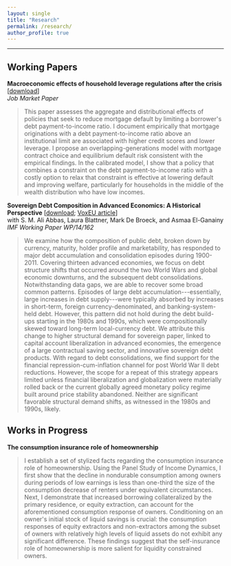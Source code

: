 ```yaml
---
layout: single
title: "Research"
permalink: /research/
author_profile: true
---
```

---
## Working Papers

**Macroeconomic effects of household leverage regulations after the crisis** [[download](https://malin-hu.github.io/files/MH_JMP.pdf)]  
_Job Market Paper_
>This paper assesses the aggregate and distributional effects of policies that seek to reduce mortgage default by limiting a borrower's debt payment-to-income ratio.  I document empirically that mortgage originations with a debt payment-to-income ratio above an institutional limit are associated with higher credit scores and lower leverage.  I propose an overlapping-generations model with mortgage contract choice and equilibrium default risk consistent with the empirical findings.  In the calibrated model, I show that a policy that combines a constraint on the debt payment-to-income ratio with a costly option to relax that constraint is effective at lowering default and improving welfare, particularly for households in the middle of the wealth distribution who have low incomes.

**Sovereign Debt Composition in Advanced Economics: A Historical Perspective** [[download](http://malin-hu.github.io/files/sovereign_debt_composition.pdf); [VoxEU article](https://voxeu.org/article/advanced-economies-sovereign-debt-100-years-data)]  
with S. M. Ali Abbas, Laura Blattner, Mark De Broeck, and Asmaa El-Ganainy  
_IMF Working Paper WP/14/162_
>We examine how the composition of public debt, broken down by currency, maturity, holder profile and marketability, has responded to major debt accumulation and consolidation episodes during 1900-2011. Covering thirteen advanced economies, we focus on debt structure shifts that occurred around the two World Wars and global economic downturns, and the subsequent debt consolidations. Notwithstanding data gaps, we are able to recover some broad common patterns. Episodes of large debt accumulation---essentially, large increases in debt supply---were typically absorbed by increases in short-term, foreign currency-denominated, and banking-system-held debt. However, this pattern did not hold during the debt build-ups starting in the 1980s and 1990s, which were compositionally skewed toward long-term local-currency debt. We attribute this change to higher structural demand for sovereign paper, linked to capital account liberalization in advanced economies, the emergence of a large contractual saving sector, and innovative sovereign debt products. With regard to debt consolidations, we find support for the financial repression-cum-inflation channel for post World War II debt reductions. However, the scope for a repeat of this strategy appears limited unless financial liberalization and globalization were materially rolled back or the current globally agreed monetary policy regime built around price stability abandoned. Neither are significant favorable structural demand shifts, as witnessed in the 1980s and 1990s, likely.

## Works in Progress

**The consumption insurance role of homeownership**
>I establish a set of stylized facts regarding the consumption insurance role of homeownership.  Using the Panel Study of Income Dynamics, I first show that the decline in nondurable consumption among owners during periods of low earnings is less than one-third the size of the consumption decrease of renters under equivalent circumstances.  Next, I demonstrate that increased borrowing collateralized by the primary residence, or equity extraction, can account for the aforementioned consumption response of owners.  Conditioning on an owner's initial stock of liquid savings is crucial: the consumption responses of equity extractors and non-extractors among the subset of owners with relatively high levels of liquid assets do not exhibit any significant difference.  These findings suggest that the self-insurance role of homeownership is more salient for liquidity constrained owners.

<!-- **Fiscal procyclicality and maturity of sovereign debt in emerging market economies**
>How does the growing ability of emerging market economies to borrow long term affect the behavior of fiscal policy over the business cycle? This paper develops a dynamic stochastic general equilibrium model of a small open economy that features optimal fiscal policy, unsecured long-term debt, and default risk and calibrates the model to match features of the Chilean economy. Preliminary results indicate that, when debt matures after one period, the optimal tax rate is negatively correlated with output fluctuations. When debt is of long duration, the sign on this correlation is reversed. Long-term debt results in lower welfare in almost all states of the economy, however, which is likely due to the debt dilution problem.
 -->
<!-- {% if author.googlescholar %}
  You can also find my articles on <u><a href="{{author.googlescholar}}">my Google Scholar profile</a>.</u>
{% endif %}

{% include base_path %}

{% for post in site.publications reversed %}
  {% include archive-single.html %}
{% endfor %}
 -->